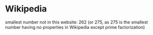 # Wikipedia

smallest number not in this website: 262 (or 275, as 275 is the smallest number having no properties in Wikipedia except prime factorization)